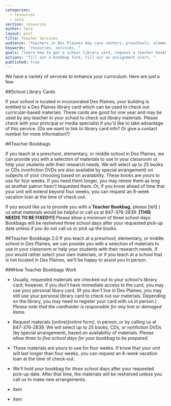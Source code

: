```yaml
---
categories: 
  - resources
  - sara
section: resources
author: Sara
layout: post
title: Teacher Services
audience: "Teachers in Des Plaines day care centers, preschools, elementary, or junior highs."
keywords: "resources, services, "
goals: "learn how to get a school library card, request a teacher bookbag, give us an assignment alert, available services (scheduling library tours, school visits), possible learn about classroom sets?"
actions: "fill out a bookbag form, fill out an assignment alert, "
published: true
---
```


We have a variety of services to enhance your curriculum. Here are just a few:

##School Library Cards

If your school is located in incorporated Des Plaines, your building is entitled to a Des Plaines library card which can be used to check out curricular-based materials. These cards are good for one year and may be used by any teacher in your school to check out library materials. Please check with your principal or media specialist if you'd like to take advantage of this service. [Do we want to link to library card info? Or give a contact number for more information?]


##Teacher Bookbags

If you teach at a preschool, elementary, or middle school in Des Plaines, we can provide you with a selection of materials to use in your classroom or help your students with their research needs. We will select up to 25 books or CDs (nonfiction DVDs are also available by special arrangement) on subjects of your choosing based on availability. These books are yours to use for four weeks. If you need them longer, you may renew them as long as another patron hasn't requested them. Or, if you know ahead of time that your unit will extend beyond four weeks, you can request an 8-week vacation loan at the time of check-out.


If you would like us to provide you with a **Teacher Bookbag**, please [tell] ( us what materials would be helpful or call us at 847-376-2839.  **[THIS NEEDS TO BE FIXED!!!]** Please allow a minimum of three school days. Bookbags will be reshelved three school days after your requested pick-up date unless if you do not call us or pick up the books.


##Teacher Bookbags 2.0
If you teach at a preschool, elementary, or middle school in Des Plaines, we can provide you with a selection of materials to use in your classroom or help your students with their research needs. If you would rather select your own materials, or if you teach at a school that is not located in Des Plaines, we'll be happy to assist you in person. 

###How Teacher Bookbags Work
- Usually, requested materials are checked out to your school's library card; however, if you don't have immediate access to the card, you may use your personal libary card. (If you don't live in Des Plaines, you may still use your personal library card to check out our materials. Depending on the library, you may need to register your card with us in person.) _Please note that the cardholder is responsible for any lost or damaged items._ 

- Request materials [online](online form), in person, or by calling us at 847-376-2839. We will select up to 25 books, CDs, or nonfiction DVDs (by special arrangement), based on availability of materials. _Please allow three to five school days for your bookbag to be prepared._

- These materials are yours to use for four weeks. If know that your unit will last longer than four weeks, you can request an 8-week vacation loan at the time of check-out.

- We'll hold your bookbag for _three school days_ after your requested pick-up date. After that time, the materials will be reshelved unless you call us to make new arrangements.


- item
- item







##